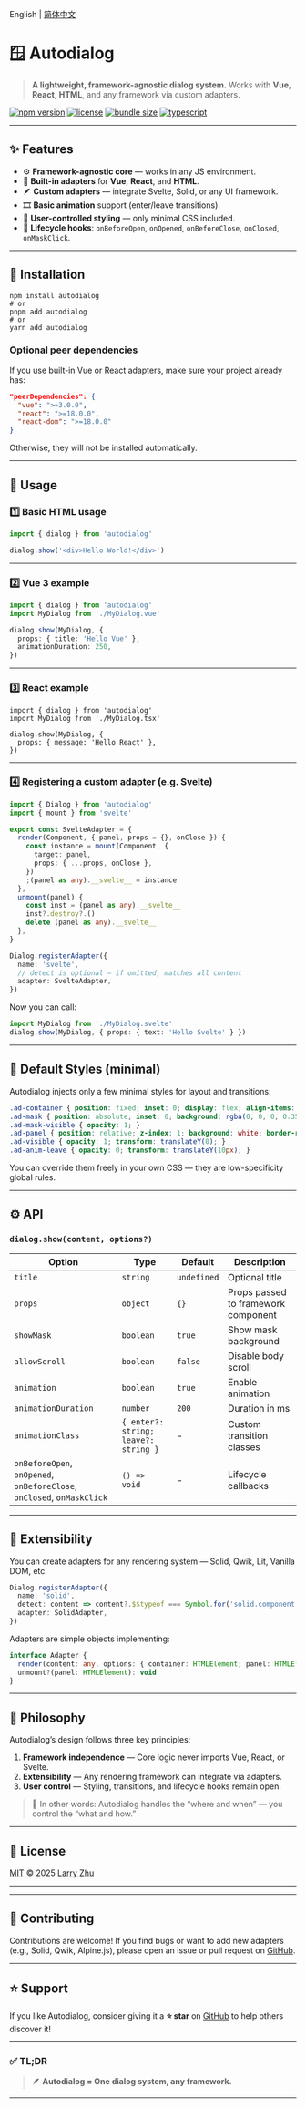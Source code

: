 English | [简体中文](./README.md)

# 🪟 Autodialog

> **A lightweight, framework-agnostic dialog system.**
> Works with **Vue**, **React**, **HTML**, and any framework via custom adapters.

[![npm version](https://img.shields.io/npm/v/autodialog.svg?color=3c78d8)](https://www.npmjs.com/package/autodialog)
[![license](https://img.shields.io/npm/l/autodialog.svg?color=blue)](./LICENSE)
[![bundle size](https://img.shields.io/bundlephobia/minzip/autodialog?color=blueviolet)](https://bundlephobia.com/package/autodialog)
[![typescript](https://img.shields.io/badge/written_in-TypeScript-3178c6)](https://www.typescriptlang.org/)

***

## ✨ Features

* ⚙️ **Framework-agnostic core** — works in any JS environment.
* 🧩 **Built-in adapters** for **Vue**, **React**, and **HTML**.
* 🪶 **Custom adapters** — integrate Svelte, Solid, or any UI framework.
* 🎞️ **Basic animation** support (enter/leave transitions).
* 🎨 **User-controlled styling** — only minimal CSS included.
* 🧠 **Lifecycle hooks**: `onBeforeOpen`, `onOpened`, `onBeforeClose`, `onClosed`, `onMaskClick`.

***

## 🚀 Installation

```Shell
npm install autodialog
# or
pnpm add autodialog
# or
yarn add autodialog
```

### Optional peer dependencies

If you use built-in Vue or React adapters, make sure your project already has:

```JSON
"peerDependencies": {
  "vue": ">=3.0.0",
  "react": ">=18.0.0",
  "react-dom": ">=18.0.0"
}
```

Otherwise, they will not be installed automatically.

***

## 🧱 Usage

### 1️⃣ Basic HTML usage

```TypeScript
import { dialog } from 'autodialog'

dialog.show('<div>Hello World!</div>')
```

***

### 2️⃣ Vue 3 example

```TypeScript
import { dialog } from 'autodialog'
import MyDialog from './MyDialog.vue'

dialog.show(MyDialog, {
  props: { title: 'Hello Vue' },
  animationDuration: 250,
})
```

***

### 3️⃣ React example

```TSX
import { dialog } from 'autodialog'
import MyDialog from './MyDialog.tsx'

dialog.show(MyDialog, {
  props: { message: 'Hello React' },
})
```

***

### 4️⃣ Registering a custom adapter (e.g. Svelte)

```TypeScript
import { Dialog } from 'autodialog'
import { mount } from 'svelte'

export const SvelteAdapter = {
  render(Component, { panel, props = {}, onClose }) {
    const instance = mount(Component, {
      target: panel,
      props: { ...props, onClose },
    })
    ;(panel as any).__svelte__ = instance
  },
  unmount(panel) {
    const inst = (panel as any).__svelte__
    inst?.destroy?.()
    delete (panel as any).__svelte__
  },
}

Dialog.registerAdapter({
  name: 'svelte',
  // detect is optional — if omitted, matches all content
  adapter: SvelteAdapter,
})
```

Now you can call:

```TypeScript
import MyDialog from './MyDialog.svelte'
dialog.show(MyDialog, { props: { text: 'Hello Svelte' } })
```

***

## 🎨 Default Styles (minimal)

Autodialog injects only a few minimal styles for layout and transitions:

```CSS
.ad-container { position: fixed; inset: 0; display: flex; align-items: center; justify-content: center; }
.ad-mask { position: absolute; inset: 0; background: rgba(0, 0, 0, 0.35); opacity: 0; transition: opacity 0.25s ease; }
.ad-mask-visible { opacity: 1; }
.ad-panel { position: relative; z-index: 1; background: white; border-radius: 8px; padding: 1.5rem 2rem; box-shadow: 0 8px 30px rgba(0,0,0,.2); opacity: 0; transform: translateY(20px); transition: opacity .25s, transform .25s; }
.ad-visible { opacity: 1; transform: translateY(0); }
.ad-anim-leave { opacity: 0; transform: translateY(10px); }
```

You can override them freely in your own CSS — they are low-specificity global rules.

***

## ⚙️ API

### `dialog.show(content, options?)`

| Option                                                                 | Type                                 | Default     | Description                         |
| ---------------------------------------------------------------------- | ------------------------------------ | ----------- | ----------------------------------- |
| `title`                                                                | `string`                             | `undefined` | Optional title                      |
| `props`                                                                | `object`                             | `{}`        | Props passed to framework component |
| `showMask`                                                             | `boolean`                            | `true`      | Show mask background                |
| `allowScroll`                                                          | `boolean`                            | `false`     | Disable body scroll                 |
| `animation`                                                            | `boolean`                            | `true`      | Enable animation                    |
| `animationDuration`                                                    | `number`                             | `200`       | Duration in ms                      |
| `animationClass`                                                       | `{ enter?: string; leave?: string }` | -           | Custom transition classes           |
| `onBeforeOpen`, `onOpened`, `onBeforeClose`, `onClosed`, `onMaskClick` | `() => void`                         | -           | Lifecycle callbacks                 |

***

## 🧩 Extensibility

You can create adapters for any rendering system — Solid, Qwik, Lit, Vanilla DOM, etc.

```TypeScript
Dialog.registerAdapter({
  name: 'solid',
  detect: content => content?.$$typeof === Symbol.for('solid.component'),
  adapter: SolidAdapter,
})
```

Adapters are simple objects implementing:

```TypeScript
interface Adapter {
  render(content: any, options: { container: HTMLElement; panel: HTMLElement; [key: string]: any }): void
  unmount?(panel: HTMLElement): void
}
```

***

## 🧠 Philosophy

Autodialog’s design follows three key principles:

1. **Framework independence** — Core logic never imports Vue, React, or Svelte.
2. **Extensibility** — Any rendering framework can integrate via adapters.
3. **User control** — Styling, transitions, and lifecycle hooks remain open.

> 💬 In other words: Autodialog handles the “where and when” — you control the “what and how.”

***

## 💾 License

[MIT](./LICENSE) © 2025 [Larry Zhu](https://github.com/yourname)

***

***

## 🤝 Contributing

Contributions are welcome!
If you find bugs or want to add new adapters (e.g., Solid, Qwik, Alpine.js),
please open an issue or pull request on [GitHub](https://github.com/yourname/autodialog).

***

## ⭐ Support

If you like Autodialog, consider giving it a **⭐ star** on [GitHub](https://github.com/yourname/autodialog)
to help others discover it!

***

### ✅ TL;DR

> 🪶 **Autodialog = One dialog system, any framework.**

***

